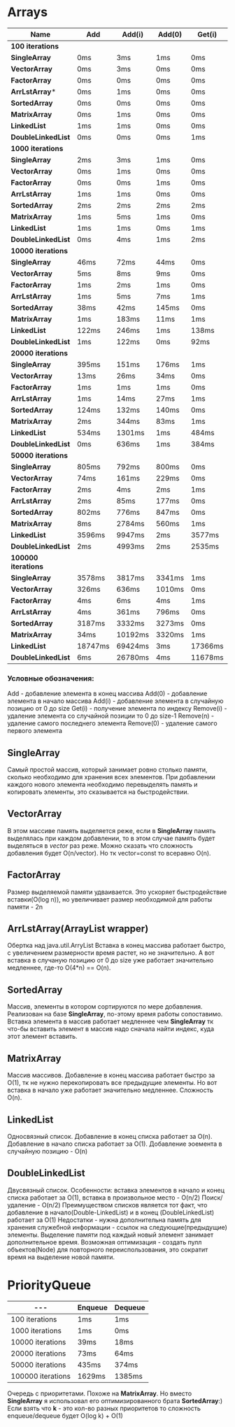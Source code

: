 # Arrays
Name|Add|Add(i)|Add(0)|Get(i)|Remove(i)|Remove(n)|Remove(0)
---|---|---|---|---|---|---|---
**100 iterations** | 
**SingleArray**|0ms|3ms|1ms|0ms|0ms|0ms|0ms
**VectorArray**|0ms|3ms|0ms|0ms|0ms|0ms|0ms
**FactorArray**|0ms|0ms|0ms|0ms|0ms|0ms|0ms
**ArrLstArray***|0ms|1ms|0ms|0ms|0ms|0ms|0ms
**SortedArray**|0ms|0ms|0ms|0ms|1ms|0ms|0ms
**MatrixArray**|0ms|1ms|0ms|0ms|0ms|0ms|0ms
**LinkedList**|1ms|1ms|0ms|0ms|0ms|1ms|0ms
**DoubleLinkedList**|0ms|0ms|0ms|1ms|0ms|0ms|0ms
**1000 iterations** | 
**SingleArray**|2ms|3ms|1ms|0ms|1ms|2ms|1ms
**VectorArray**|0ms|1ms|0ms|0ms|1ms|0ms|1ms
**FactorArray**|0ms|0ms|1ms|0ms|1ms|0ms|0ms
**ArrLstArray**|1ms|1ms|0ms|0ms|1ms|0ms|0ms
**SortedArray**|2ms|2ms|2ms|2ms|1ms|2ms|1ms
**MatrixArray**|1ms|5ms|1ms|0ms|5ms|2ms|5ms
**LinkedList**|1ms|1ms|0ms|1ms|1ms|2ms|0ms
**DoubleLinkedList**|0ms|4ms|1ms|2ms|1ms|0ms|0ms
**10000 iterations** | 
**SingleArray**|46ms|72ms|44ms|0ms|33ms|102ms|51ms
**VectorArray**|5ms|8ms|9ms|0ms|7ms|3ms|12ms
**FactorArray**|1ms|2ms|1ms|0ms|4ms|1ms|7ms
**ArrLstArray**|1ms|5ms|7ms|1ms|4ms|1ms|6ms
**SortedArray**|38ms|42ms|145ms|0ms|38ms|33ms|34ms
**MatrixArray**|1ms|183ms|11ms|1ms|175ms|44ms|231ms
**LinkedList**|122ms|246ms|1ms|138ms|124ms|129ms|0ms
**DoubleLinkedList**|1ms|122ms|0ms|92ms|75ms|1ms|0ms
**20000 iterations** | 
**SingleArray**|395ms|151ms|176ms|1ms|125ms|129ms|124ms
**VectorArray**|13ms|26ms|34ms|0ms|25ms|12ms|49ms
**FactorArray**|1ms|1ms|1ms|0ms|11ms|1ms|27ms
**ArrLstArray**|1ms|14ms|27ms|1ms|13ms|0ms|25ms
**SortedArray**|124ms|132ms|140ms|0ms|125ms|122ms|126ms
**MatrixArray**|2ms|344ms|83ms|1ms|652ms|199ms|1270ms
**LinkedList**|534ms|1301ms|1ms|484ms|519ms|514ms|0ms
**DoubleLinkedList**|0ms|636ms|1ms|384ms|316ms|0ms|0ms
**50000 iterations** | 
**SingleArray**|805ms|792ms|800ms|0ms|800ms|777ms|892ms
**VectorArray**|74ms|161ms|229ms|0ms|157ms|76ms|232ms
**FactorArray**|2ms|4ms|2ms|1ms|87ms|1ms|175ms
**ArrLstArray**|2ms|85ms|177ms|0ms|87ms|0ms|173ms
**SortedArray**|802ms|776ms|847ms|0ms|746ms|799ms|808ms
**MatrixArray**|8ms|2784ms|560ms|1ms|4071ms|1229ms|7704ms
**LinkedList**|3596ms|9947ms|2ms|3577ms|3612ms|3619ms|0ms
**DoubleLinkedList**|2ms|4993ms|2ms|2535ms|2145ms|0ms|1ms
**100000 iterations** | 
**SingleArray**|3578ms|3817ms|3341ms|1ms|3396ms|3719ms|3672ms
**VectorArray**|326ms|636ms|1010ms|0ms|643ms|315ms|1020ms
**FactorArray**|4ms|6ms|4ms|1ms|366ms|2ms|792ms
**ArrLstArray**|4ms|361ms|796ms|0ms|358ms|0ms|791ms
**SortedArray**|3187ms|3332ms|3273ms|0ms|3626ms|3701ms|4002ms
**MatrixArray**|34ms|10192ms|3320ms|1ms|19533ms|5299ms|38634ms
**LinkedList**|18747ms|69424ms|3ms|17366ms|18709ms|17591ms|1ms
**DoubleLinkedList**|6ms|26780ms|4ms|11678ms|10990ms|1ms|1ms

### Условные обозначения:
Add - добавление элемента в конец массива
Add(0) - добавление элемента в начало массива
Add(i) - добавление элемента в случайную позицию от 0 до size
Get(i) - получение элемента по индексу
Remove(i) - удаление элемента со случайной позиции то 0 до size-1
Remove(n) - удаление самого последнего элемента
Remove(0) - удаление самого первого элемента

## **SingleArray**
Самый простой массив, который занимает ровно столько памяти, сколько необходимо для хранения всех элементов.
При добавлении каждого нового элемента необходимо перевыделять память и копировать элементы, это сказывается на быстродействии.

## **VectorArray**
В этом массиве память выделяется реже, если в **SingleArray** память выделялась при каждом добавлении, то в этом случае память будет выделяться в *vector* раз реже. Можно сказать что сложность добавления будет O(n/vector).
Но тк vector=const то всеравно O(n).

## **FactorArray**
Размер выделяемой памяти удваивается. Это ускоряет быстродействие вставки(O(log n)), но увеличивает размер необходимой для работы памяти - 2n
## **ArrLstArray**(ArrayList wrapper)
Обертка над java.util.ArryList
Вставка в конец массива работает быстро, с увеличением размерности время растет, но не значительно.
А вот вставка в случаную позицию от 0 до size уже работает значительно медленнее, где-то O(4*n) == O(n).

## **SortedArray**
Массив, элементы в котором сортируются по мере добавления. Реализован на базе **SingleArray**, по-этому время работы сопоставимо. Вставка элемента в массив работает медленнее чем **SingleArray** тк что-бы вставить элемент в массив надо сначала найти индекс, куда этот элемент вставить.
## **MatrixArray**
Массив массивов.
Добавление в конец массива работает быстро за O(1), тк не нужно перекопировать все предыдущие элементы. Но вот вставка в начало уже работает значительно медленнее. Сложность O(n).
## **LinkedList**
Односвязный список. Добавление в конец списка работает за O(n). Добавление в начало списка работает за O(1). Добавление эоемента в случайную позицию - O(n)
## **DoubleLinkedList**
Двусвязный список. Особенности: вставка элементов в начало и конец списка работает за O(1), вставка в произвольное место - O(n/2)
Поиск/удаление - O(n/2)
Преимуществом списков является тот факт, что добавление в начало(Double-LinkedList) и в конец (DoubleLinkedList) работает за O(1)
Недостатки - нужна дополнительна память для хранения служебной информации - ссылок на следующие(предыдущие) элементы. Выделение памяти под каждый новый элемент занимает дополнительное время.
Возможная оптимизация - создать пулл объектов(Node<T>) для повторного переиспользования, это сократит время на выделение новой памяти.

# PriorityQueue
|---|Enqueue|Dequeue|
|---|---|---|
100 iterations|1ms|1ms|
1000 iterations|1ms|0ms|
10000 iterations|39ms|18ms|
20000 iterations|73ms|64ms|
50000 iterations|435ms|374ms|
100000 iterations|1629ms|1385ms|


Очередь с приоритетами. Похоже на **MatrixArray**. Но вместо **SingleArray** я использовал его оптимизированного брата **SortedArray**:)
Если взять что **k** - это кол-во разных приоритетов то сложность enqueue/dequeue будет O(log k) + O(1)

